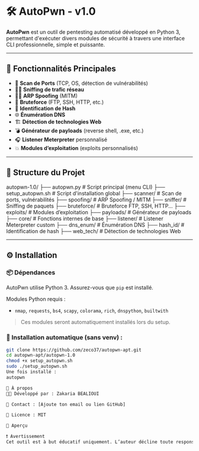 # 🛠️ AutoPwn - v1.0

**AutoPwn** est un outil de pentesting automatisé développé en Python 3, permettant d'exécuter divers modules de sécurité à travers une interface CLI professionnelle, simple et puissante.

---

## 🚀 Fonctionnalités Principales

- 🔎 **Scan de Ports** (TCP, OS, détection de vulnérabilités)
- 🕵️‍♂️ **Sniffing de trafic réseau**
- 🧑‍💻 **ARP Spoofing** (MITM)
- 🔐 **Bruteforce** (FTP, SSH, HTTP, etc.)
- 🧬 **Identification de Hash**
- 🌐 **Énumération DNS**
- 🏗 **Détection de technologies Web**
- 💣 **Générateur de payloads** (reverse shell, .exe, etc.)
- 🎧 **Listener Meterpreter** personnalisé
- 💥 **Modules d’exploitation** (exploits personnalisés)

---

## 📁 Structure du Projet
autopwn-1.0/
├── autopwn.py # Script principal (menu CLI)
├── setup_autopwn.sh # Script d'installation global
├── scanner/ # Scan de ports, vulnérabilités
├── spoofing/ # ARP Spoofing / MITM
├── sniffer/ # Sniffing de paquets
├── bruteforce/ # Bruteforce FTP, SSH, HTTP...
├── exploits/ # Modules d’exploitation
├── payloads/ # Générateur de payloads
├── core/ # Fonctions internes de base
├── listener/ # Listener Meterpreter custom
├── dns_enum/ # Énumération DNS
├── hash_id/ # Identification de hash
├── web_tech/ # Détection de technologies Web

---

## ⚙️ Installation

### 📦 Dépendances

AutoPwn utilise Python 3. Assurez-vous que `pip` est installé.

Modules Python requis :
- `nmap`, `requests`, `bs4`, `scapy`, `colorama`, `rich`, `dnspython`, `builtwith`

> Ces modules seront automatiquement installés lors du setup.

### 🧪 Installation automatique (sans venv) :

```bash
git clone https://github.com/zeco37/autopwn-apt.git
cd autopwn-apt/autopwn-1.0
chmod +x setup_autopwn.sh
sudo ./setup_autopwn.sh
Une fois installé : 
autopwn

🧠 À propos
🧑‍💻 Développé par : Zakaria BEALIOUI

📧 Contact : [Ajoute ton email ou lien GitHub]

📜 Licence : MIT

📸 Aperçu

❗ Avertissement
Cet outil est à but éducatif uniquement. L’auteur décline toute responsabilité en cas d’usage abusif ou illégal.
